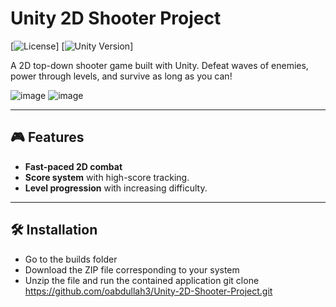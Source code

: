 # Unity 2D Shooter Project

[![License](https://img.shields.io/badge/License-Unity-blue.svg)]
[![Unity Version](https://img.shields.io/badge/Unity-2020.3.25f1-blue)]

A 2D top-down shooter game built with Unity. Defeat waves of enemies, power through levels, and survive as long as you can!

 <!-- Add a screenshot or GIF here -->
![image](https://github.com/user-attachments/assets/661dbb25-9302-4b61-b4ba-944290a19931)
![image](https://github.com/user-attachments/assets/158cd666-472d-4aba-99e8-6ba1b40f9b5b)

---

## 🎮 Features
- **Fast-paced 2D combat**
- **Score system** with high-score tracking.
- **Level progression** with increasing difficulty.

---

## 🛠️ Installation
- Go to the builds folder
- Download the ZIP file corresponding to your system
- Unzip the file and run the contained application
   git clone https://github.com/oabdullah3/Unity-2D-Shooter-Project.git
